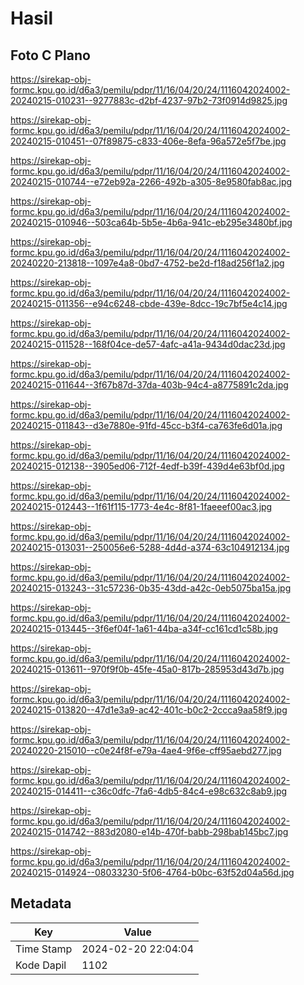 # Hasil

## Foto C Plano

https://sirekap-obj-formc.kpu.go.id/d6a3/pemilu/pdpr/11/16/04/20/24/1116042024002-20240215-010231--9277883c-d2bf-4237-97b2-73f0914d9825.jpg

https://sirekap-obj-formc.kpu.go.id/d6a3/pemilu/pdpr/11/16/04/20/24/1116042024002-20240215-010451--07f89875-c833-406e-8efa-96a572e5f7be.jpg

https://sirekap-obj-formc.kpu.go.id/d6a3/pemilu/pdpr/11/16/04/20/24/1116042024002-20240215-010744--e72eb92a-2266-492b-a305-8e9580fab8ac.jpg

https://sirekap-obj-formc.kpu.go.id/d6a3/pemilu/pdpr/11/16/04/20/24/1116042024002-20240215-010946--503ca64b-5b5e-4b6a-941c-eb295e3480bf.jpg

https://sirekap-obj-formc.kpu.go.id/d6a3/pemilu/pdpr/11/16/04/20/24/1116042024002-20240220-213818--1097e4a8-0bd7-4752-be2d-f18ad256f1a2.jpg

https://sirekap-obj-formc.kpu.go.id/d6a3/pemilu/pdpr/11/16/04/20/24/1116042024002-20240215-011356--e94c6248-cbde-439e-8dcc-19c7bf5e4c14.jpg

https://sirekap-obj-formc.kpu.go.id/d6a3/pemilu/pdpr/11/16/04/20/24/1116042024002-20240215-011528--168f04ce-de57-4afc-a41a-9434d0dac23d.jpg

https://sirekap-obj-formc.kpu.go.id/d6a3/pemilu/pdpr/11/16/04/20/24/1116042024002-20240215-011644--3f67b87d-37da-403b-94c4-a8775891c2da.jpg

https://sirekap-obj-formc.kpu.go.id/d6a3/pemilu/pdpr/11/16/04/20/24/1116042024002-20240215-011843--d3e7880e-91fd-45cc-b3f4-ca763fe6d01a.jpg

https://sirekap-obj-formc.kpu.go.id/d6a3/pemilu/pdpr/11/16/04/20/24/1116042024002-20240215-012138--3905ed06-712f-4edf-b39f-439d4e63bf0d.jpg

https://sirekap-obj-formc.kpu.go.id/d6a3/pemilu/pdpr/11/16/04/20/24/1116042024002-20240215-012443--1f61f115-1773-4e4c-8f81-1faeeef00ac3.jpg

https://sirekap-obj-formc.kpu.go.id/d6a3/pemilu/pdpr/11/16/04/20/24/1116042024002-20240215-013031--250056e6-5288-4d4d-a374-63c104912134.jpg

https://sirekap-obj-formc.kpu.go.id/d6a3/pemilu/pdpr/11/16/04/20/24/1116042024002-20240215-013243--31c57236-0b35-43dd-a42c-0eb5075ba15a.jpg

https://sirekap-obj-formc.kpu.go.id/d6a3/pemilu/pdpr/11/16/04/20/24/1116042024002-20240215-013445--3f6ef04f-1a61-44ba-a34f-cc161cd1c58b.jpg

https://sirekap-obj-formc.kpu.go.id/d6a3/pemilu/pdpr/11/16/04/20/24/1116042024002-20240215-013611--970f9f0b-45fe-45a0-817b-285953d43d7b.jpg

https://sirekap-obj-formc.kpu.go.id/d6a3/pemilu/pdpr/11/16/04/20/24/1116042024002-20240215-013820--47d1e3a9-ac42-401c-b0c2-2ccca9aa58f9.jpg

https://sirekap-obj-formc.kpu.go.id/d6a3/pemilu/pdpr/11/16/04/20/24/1116042024002-20240220-215010--c0e24f8f-e79a-4ae4-9f6e-cff95aebd277.jpg

https://sirekap-obj-formc.kpu.go.id/d6a3/pemilu/pdpr/11/16/04/20/24/1116042024002-20240215-014411--c36c0dfc-7fa6-4db5-84c4-e98c632c8ab9.jpg

https://sirekap-obj-formc.kpu.go.id/d6a3/pemilu/pdpr/11/16/04/20/24/1116042024002-20240215-014742--883d2080-e14b-470f-babb-298bab145bc7.jpg

https://sirekap-obj-formc.kpu.go.id/d6a3/pemilu/pdpr/11/16/04/20/24/1116042024002-20240215-014924--08033230-5f06-4764-b0bc-63f52d04a56d.jpg


## Metadata

| Key        | Value               |
| ---------- | ------------------- |
| Time Stamp | 2024-02-20 22:04:04 |
| Kode Dapil | 1102                |



